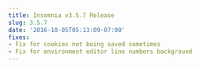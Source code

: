 ```yaml
---
title: Insomnia v3.5.7 Release
slug: 3.5.7
date: '2016-10-05T05:13:09-07:00'
fixes:
- Fix for cookies not being saved sometimes
- Fix for environment editor line numbers background
---
```


